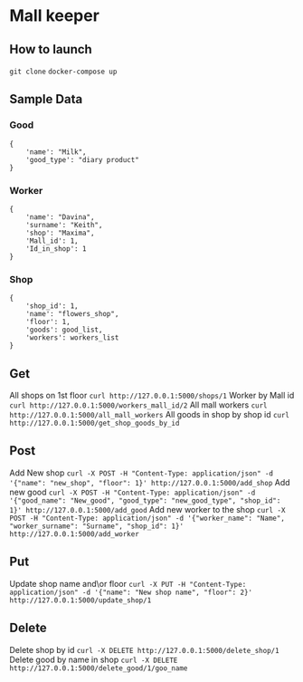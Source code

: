 # Mall keeper

## How to launch
``` git clone ```
``` docker-compose up ```

## Sample Data
### Good
```
{
	'name': "Milk",
	'good_type': "diary product"
}
```
### Worker
```
{
	'name': "Davina",
	'surname': "Keith",
	'shop': "Maxima",
	'Mall_id': 1,
	'Id_in_shop': 1
}
```

### Shop
```
{
	'shop_id': 1,
	'name': "flowers_shop",
	'floor': 1,
	'goods': good_list,
	'workers': workers_list
}
```


## Get
All shops on 1st floor
``` curl http://127.0.0.1:5000/shops/1 ```
Worker by Mall id
``` curl http://127.0.0.1:5000/workers_mall_id/2 ```
All mall workers
``` curl http://127.0.0.1:5000/all_mall_workers ```
All goods in shop by shop id 
``` curl http://127.0.0.1:5000/get_shop_goods_by_id ```

## Post
Add New shop
``` curl -X POST -H "Content-Type: application/json" -d '{"name": "new_shop", "floor": 1}' http://127.0.0.1:5000/add_shop ```
Add new good
``` curl -X POST -H "Content-Type: application/json" -d '{"good_name": "New_good", "good_type": "new_good_type", "shop_id": 1}' http://127.0.0.1:5000/add_good ```
Add new worker to the shop
``` curl -X POST -H "Content-Type: application/json" -d '{"worker_name": "Name", "worker_surname": "Surname", "shop_id": 1}' http://127.0.0.1:5000/add_worker ```

## Put
Update shop name and\or floor
``` curl -X PUT -H "Content-Type: application/json" -d '{"name": "New shop name", "floor": 2}' http://127.0.0.1:5000/update_shop/1 ```

## Delete
Delete shop by id
``` curl -X DELETE http://127.0.0.1:5000/delete_shop/1 ```
Delete good by name in shop
``` curl -X DELETE http://127.0.0.1:5000/delete_good/1/goo_name ```


